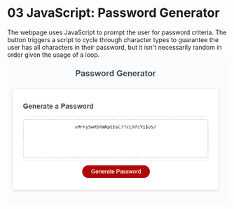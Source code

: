 # 03 JavaScript: Password Generator

The webpage uses JavaScript to prompt the user for password criteria.
The button triggers a script to cycle through character types to guarantee
the user has all characters in their password, but it isn't necessarily random in order given the usage of a loop. 
![Example of webpage](./Assets/webscreenshot.png)